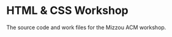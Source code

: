 HTML & CSS Workshop
===================

The source code and work files for the Mizzou ACM workshop.